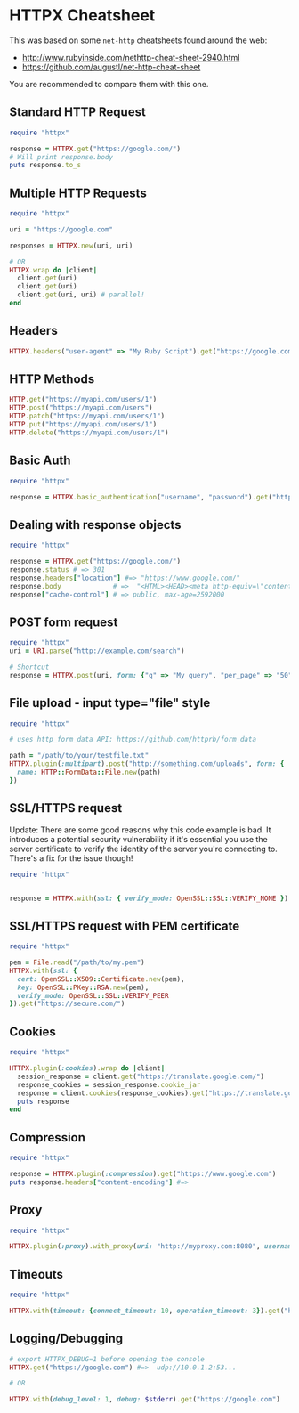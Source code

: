 # HTTPX Cheatsheet

This was based on some `net-http` cheatsheets found around the web:

* http://www.rubyinside.com/nethttp-cheat-sheet-2940.html
* https://github.com/augustl/net-http-cheat-sheet

You are recommended to compare them with this one.

## Standard HTTP Request

```ruby
require "httpx"

response = HTTPX.get("https://google.com/")
# Will print response.body
puts response.to_s
```

## Multiple HTTP Requests

```ruby
require "httpx"

uri = "https://google.com"

responses = HTTPX.new(uri, uri)

# OR
HTTPX.wrap do |client|
  client.get(uri)
  client.get(uri)
  client.get(uri, uri) # parallel!
end
```

## Headers

```ruby
HTTPX.headers("user-agent" => "My Ruby Script").get("https://google.com")
```

## HTTP Methods

```ruby
HTTP.get("https://myapi.com/users/1")
HTTP.post("https://myapi.com/users")
HTTP.patch("https://myapi.com/users/1")
HTTP.put("https://myapi.com/users/1")
HTTP.delete("https://myapi.com/users/1")
```

## Basic Auth

```ruby
require "httpx"

response = HTTPX.basic_authentication("username", "password").get("https://google.com")
```


## Dealing with response objects

```ruby
require "httpx"

response = HTTPX.get("https://google.com/")
response.status # => 301
response.headers["location"] #=> "https://www.google.com/"
response.body             # =>  "<HTML><HEAD><meta http-equiv=\"content-type\" ....
response["cache-control"] # => public, max-age=2592000
```

## POST form request

```ruby
require "httpx"
uri = URI.parse("http://example.com/search")

# Shortcut
response = HTTPX.post(uri, form: {"q" => "My query", "per_page" => "50"})
```

## File upload - input type="file" style

```ruby
require "httpx"

# uses http_form_data API: https://github.com/httprb/form_data

path = "/path/to/your/testfile.txt"
HTTPX.plugin(:multipart).post("http://something.com/uploads", form: {
  name: HTTP::FormData::File.new(path)
})
```

## SSL/HTTPS request

Update: There are some good reasons why this code example is bad. It introduces a potential security vulnerability if it's essential you use the server certificate to verify the identity of the server you're connecting to. There's a fix for the issue though!

```ruby
require "httpx"


response = HTTPX.with(ssl: { verify_mode: OpenSSL::SSL::VERIFY_NONE }).get("https://secure.com/")
```

## SSL/HTTPS request with PEM certificate

```ruby
require "httpx"

pem = File.read("/path/to/my.pem")
HTTPX.with(ssl: {
  cert: OpenSSL::X509::Certificate.new(pem),
  key: OpenSSL::PKey::RSA.new(pem),
  verify_mode: OpenSSL::SSL::VERIFY_PEER
}).get("https://secure.com/")
```

## Cookies

```ruby
require "httpx"

HTTPX.plugin(:cookies).wrap do |client|
  session_response = client.get("https://translate.google.com/")
  response_cookies = session_response.cookie_jar
  response = client.cookies(response_cookies).get("https://translate.google.com/#auto|en|Pardon")
  puts response
end
```

## Compression

```ruby
require "httpx"

response = HTTPX.plugin(:compression).get("https://www.google.com")
puts response.headers["content-encoding"] #=> 

```

## Proxy

```ruby
require "httpx"

HTTPX.plugin(:proxy).with_proxy(uri: "http://myproxy.com:8080", username: "proxy_user", password: "proxy_pass").get("https://google.com")
```

## Timeouts

```ruby
require "httpx"

HTTPX.with(timeout: {connect_timeout: 10, operation_timeout: 3}).get("https://google.com")
```

## Logging/Debugging

```ruby
# export HTTPX_DEBUG=1 before opening the console
HTTPX.get("https://google.com") #=>  udp://10.0.1.2:53...

# OR

HTTPX.with(debug_level: 1, debug: $stderr).get("https://google.com")
```

